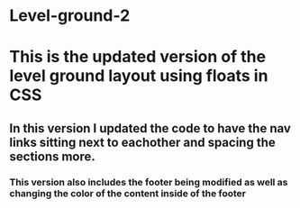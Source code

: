 # Level-ground-2
<h1>This is the updated version of the level ground layout using floats in CSS</h1>
<h2>In this version I updated the code to have the nav links sitting next to eachother and spacing the sections more.</h2>
<h3>This version also includes the footer being modified as well as changing the color of the content inside of the footer</h3>
